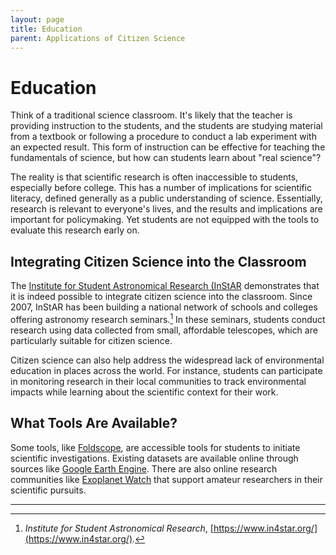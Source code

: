 ```yaml
---
layout: page
title: Education
parent: Applications of Citizen Science
---
```


# Education

Think of a traditional science classroom. It's likely that the teacher is providing instruction to the students, and the students are studying material from a textbook or following a procedure to conduct a lab experiment with an expected result. This form of instruction can be effective for teaching the fundamentals of science, but how can students learn about "real science"?

The reality is that scientific research is often inaccessible to students, especially before college. This has a number of implications for scientific literacy, defined generally as a public understanding of science. Essentially, research is relevant to everyone's lives, and the results and implications are important for policymaking. Yet students are not equipped with the tools to evaluate this research early on.

## Integrating Citizen Science into the Classroom

The [Institute for Student Astronomical Research (InStAR](https://www.in4star.org/) demonstrates that it is indeed possible to integrate citizen science into the classroom. Since 2007, InStAR has been building a national network of schools and colleges offering astronomy research seminars.[^1] In these seminars, students conduct research using data collected from small, affordable telescopes, which are particularly suitable for citizen science.

Citizen science can also help address the widespread lack of environmental education in places across the world. For instance, students can participate in monitoring research in their local communities to track environmental impacts while learning about the scientific context for their work.

## What Tools Are Available?

Some tools, like [Foldscope](https://foldscope.com/), are accessible tools for students to initiate scientific investigations.
Existing datasets are available online through sources like [Google Earth Engine](https://earthengine.google.com/).
There are also online research communities like [Exoplanet Watch](https://exoplanets.nasa.gov/exoplanet-watch/) that support amateur researchers in their scientific pursuits.

---

[^1]: *Institute for Student Astronomical Research*, [https://www.in4star.org/](https://www.in4star.org/).
